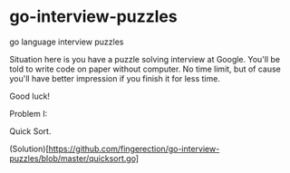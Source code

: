 # go-interview-puzzles
go language interview puzzles

Situation here is you have a puzzle solving interview at Google. You'll be told to write code on paper without computer. No time limit, but of cause you'll have better impression if you finish it for less time.

Good luck!

Problem I:

Quick Sort.

(Solution)[https://github.com/fingerection/go-interview-puzzles/blob/master/quicksort.go] 

